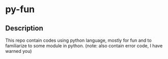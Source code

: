 # py-fun

## Description
This repo contain codes using python language, mostly for fun and to familiarize to some module in python. (note: also contain error code, I have warned you)

